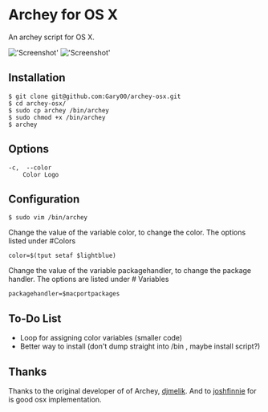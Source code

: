 Archey for OS X
===============

An archey script for OS X.

!['Screenshot'](https://raw.github.com/Gary00/archey-osx/master/screenshot_normal.png)
!['Screenshot'](https://raw.github.com/Gary00/archey-osx/master/screenshot_color.png)


Installation
------------
    $ git clone git@github.com:Gary00/archey-osx.git
    $ cd archey-osx/
    $ sudo cp archey /bin/archey
    $ sudo chmod +x /bin/archey 
    $ archey	


Options
------------
	-c,  --color
		Color Logo
		

Configuration
------------
 	$ sudo vim /bin/archey

Change the value of the variable color, to change the color. The options listed under #Colors

	color=$(tput setaf $lightblue)

Change the value of the variable packagehandler, to change the package handler. The options are listed under # Variables

	packagehandler=$macportpackages

To-Do List
------------

* Loop for assigning color variables (smaller code)
* Better way to install (don't dump straight into /bin , maybe install script?)

Thanks
------
Thanks to the original developer of of Archey, [djmelik](https://github.com/djmelik/archey).
And to [joshfinnie](https://github.com/joshfinnie/archey-osx) for is good osx implementation.  
